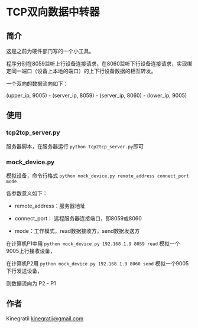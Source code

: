 # TCP双向数据中转器

## 简介

这是之前为硬件部门写的一个小工具。

程序分别在8059监听上行设备连接请求，在8060监听下行设备连接请求，实现绑定同一端口（设备上本地的端口）的上下行设备数据的相互转发。

一个双向的数据流向如下：

(upper\_ip, 9005) - (server\_ip, 8059) -  (server\_ip, 8060) - (lower\_ip, 9005)

## 使用

### tcp2tcp_server.py

服务器脚本，在服务器运行 `python tcp2tcp_server.py`即可

### mock_device.py

模拟设备，命令行格式 `python mock_device.py remote_address connect_port mode`

各参数意义如下：

* remote_address：服务器地址

* connect_port： 远程服务器连接端口，即8059或8060

* mode：工作模式，read数据接收方，send数据发送方

在计算机P1中用 `python mock_device.py 192.168.1.9 8059 read` 模拟一个9005上行接收设备，

在计算机P2用 `python mock_device.py 192.168.1.9 8060 send` 模拟一个9005下行发送设备，

则数据流向为 P2 - P1



## 作者

Kinegratii <kinegratii@gmail.com>
